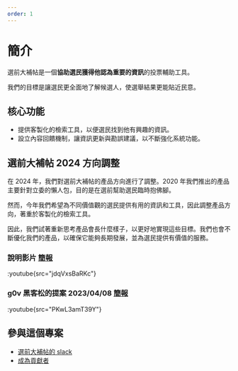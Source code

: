 ```yaml
---
order: 1
---
```


# 簡介

選前大補帖是一個**協助選民獲得他認為重要的資訊**的投票輔助工具。

我們的目標是讓選民更全面地了解候選人，使選舉結果更能貼近民意。

## 核心功能

- 提供客製化的檢索工具，以便選民找到他有興趣的資訊。
- 設立內容回饋機制，讓資訊更新與勘誤建議，以不斷強化系統功能。

## 選前大補帖 2024 方向調整

在 2024 年，我們對選前大補帖的產品方向進行了調整。2020 年我們推出的產品主要針對立委的懶人包，目的是在選前幫助選民臨時抱佛腳。

然而，今年我們希望為不同價值觀的選民提供有用的資訊和工具，因此調整產品方向，著重於客製化的檢索工具。

因此，我們試著重新思考產品會長什麼樣子，以更好地實現這些目標。我們也會不斷優化我們的產品，以確保它能夠長期發展，並為選民提供有價值的服務。

### 說明影片 [簡報](https://docs.google.com/presentation/d/1bC4bLMYm6gnjdAP9T7ACL191irQhW5q2mgvGYpAwSbg/edit?usp=sharing)

:youtube{src="jdqVxsBaRKc"}

### g0v 黑客松的提案 2023/04/08 [簡報](https://docs.google.com/presentation/d/1bC4bLMYm6gnjdAP9T7ACL191irQhW5q2mgvGYpAwSbg/edit?usp=sharing)

:youtube{src="PKwL3amT39Y"}

## 參與這個專案

- [選前大補帖的 slack](https://join.slack.com/t/taiwanvotingguide/shared_invite/zt-1stmgptpf-~D6X8ETZyaNR7uUHrIk~sA)
- [成為貢獻者](/docs/contribute)
